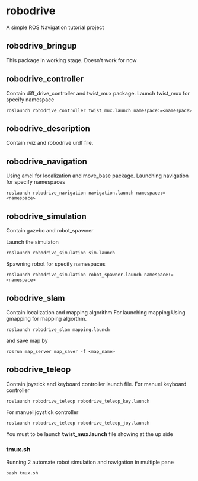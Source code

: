 # robodrive
A simple ROS Navigation tutorial project

## robodrive_bringup
This package in working stage. Doesn't work for now

## robodrive_controller
Contain diff_drive_controller and twist_mux package.
Launch twist_mux for specify namespace
```
roslaunch robodrive_controller twist_mux.launch namespace:=<namespace>
```

## robodrive_description
Contain rviz and robodrive urdf file.

## robodrive_navigation
Using amcl for localization and move_base package.
Launching navigation for specify namespaces
```
roslaunch robodrive_navigation navigation.launch namespace:=<namespace>
```

## robodrive_simulation
Contain gazebo and robot_spawner 

Launch the simulaton
```
roslaunch robodrive_simulation sim.launch
```
Spawning robot for specify namespaces
```
roslaunch robodrive_simulation robot_spawner.launch namespace:=<namespace>
```

## robodrive_slam
Contain localization and mapping algorithm
For launching mapping
Using gmapping for mapping algorthm.
```
roslaunch robodrive_slam mapping.launch
```
and save map by
```
rosrun map_server map_saver -f <map_name>
```

## robodrive_teleop
Contain joystick and keyboard controller launch file.
For manuel keyboard controller
```
roslaunch robodrive_teleop robodrive_teleop_key.launch 
```
For manuel joystick controller
```
roslaunch robodrive_teleop robodrive_teleop_joy.launch
```
You must to be launch **twist_mux.launch** file showing at the up side

### tmux.sh
Running 2 automate robot simulation and navigation in multiple pane

```
bash tmux.sh
```

